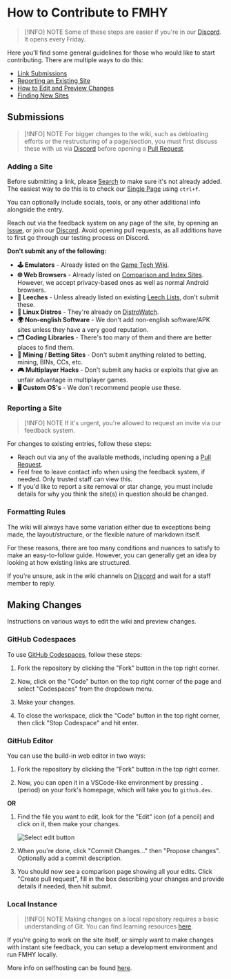 # How to Contribute to FMHY

> [!INFO] NOTE
> Some of these steps are easier if you're in our [Discord](https://rentry.co/fmhy-invite). It opens every Friday.

Here you'll find some general guidelines for those who would like to start contributing. There are multiple ways to do this: 

- [Link Submissions](#additions)
- [Reporting an Existing Site](#reporting-a-site)
- [How to Edit and Preview Changes](#making-changes)
- [Finding New Sites](https://www.reddit.com/r/FREEMEDIAHECKYEAH/wiki/find-new-sites/)

## Submissions

> [!INFO] NOTE
> For bigger changes to the wiki, such as debloating efforts or the restructuring of a page/section, you must first discuss these with us via [Discord](https://rentry.co/fmhy-invite) before opening a [Pull Request](https://github.com/fmhy/edit/pulls).

### Adding a Site

Before submitting a link, please [Search](https://redd.it/105xraz) to make sure it's not already added. The easiest way to do this is to check our [Single Page](https://api.fmhy.net/single-page) using `ctrl+f`.

You can optionally include socials, tools, or any other additional info alongside the entry.

Reach out via the feedback system on any page of the site, by opening an [Issue](https://github.com/fmhy/edit/issues), or join our [Discord](https://rentry.co/fmhy-invite). Avoid opening pull requests, as all additions have to first go through our testing process on Discord.

**Don't submit any of the following:**
- **🕹️ Emulators** - Already listed on the [Game Tech Wiki](https://emulation.gametechwiki.com/index.php/Main_Page).
- **🌐 Web Browsers** - Already listed on [Comparison and Index Sites](/internet-tools#browser-tools). However, we accept privacy-based ones as well as normal Android browsers.
- **🔻 Leeches** - Unless already listed on existing [Leech Lists](../downloadpiracyguide#leeches-debrid), don't submit these.
- **🐧 Linux Distros** - They're already on [DistroWatch](https://distrowatch.com/).
- **🌍 Non-english Software** - We don't add non-english software/APK sites unless they have a very good reputation.
- **🗂️ Coding Libraries** - There's too many of them and there are better places to find them.
- **🎲 Mining / Betting Sites** - Don't submit anything related to betting, mining, BINs, CCs, etc.
- **🎮 Multiplayer Hacks** - Don't submit any hacks or exploits that give an unfair advantage in multiplayer games.
- **🖥️ Custom OS's** - We don't recommend people use these.

### Reporting a Site

> [!INFO] NOTE
> If it's urgent, you're allowed to request an invite via our feedback system.

For changes to existing entries, follow these steps:

- Reach out via any of the available methods, including opening a [Pull Request](https://github.com/fmhy/edit/pulls).
- Feel free to leave contact info when using the feedback system, if needed. Only trusted staff can view this.
- If you'd like to report a site removal or star change, you must include details for why you think the site(s) in question should be changed.

### Formatting Rules

The wiki will always have some variation either due to exceptions being made, the layout/structure, or the flexible nature of markdown itself.

For these reasons, there are too many conditions and nuances to satisfy to make an easy-to-follow guide. However, you can generally get an idea by looking at how existing links are structured.

If you're unsure, ask in the wiki channels on [Discord](https://rentry.co/fmhy-invite) and wait for a staff member to reply.

## Making Changes

Instructions on various ways to edit the wiki and preview changes. 

### GitHub Codespaces

To use [GitHub Codespaces](https://github.com/features/codespaces), follow these steps:

1. Fork the repository by clicking the "Fork" button in the top right corner.

2. Now, click on the "Code" button on the top right corner of the page and select "Codespaces" from the dropdown menu.

3. Make your changes.

4. To close the workspace, click the "Code" button in the top right corner, then click "Stop Codespace" and hit enter.

### GitHub Editor

You can use the build-in web editor in two ways:

1. Fork the repository by clicking the "Fork" button in the top right corner.

2. Now, you can open it in a VSCode-like environment by pressing `.` (period) on your fork's homepage, which will take you to `github.dev`.

**OR**

1. Find the file you want to edit, look for the "Edit" icon (of a pencil) and click on it, then make your changes.

    ![Select edit button](https://i.imgur.com/lnQfeo3.png)

2. When you're done, click "Commit Changes..." then "Propose changes". Optionally add a commit description.

3. You should now see a comparison page showing all your edits. Click "Create pull request", fill in the box describing your changes and provide details if needed, then hit submit.

### Local Instance

> [!INFO] NOTE
> Making changes on a local repository requires a basic understanding of Git. You can find learning resources [here](/edupiracyguide#developer-learning).

If you're going to work on the site itself, or simply want to make changes with instant site feedback, you can setup a development environment and run FMHY locally.

More info on selfhosting can be found [here](/other/selfhosting.md).